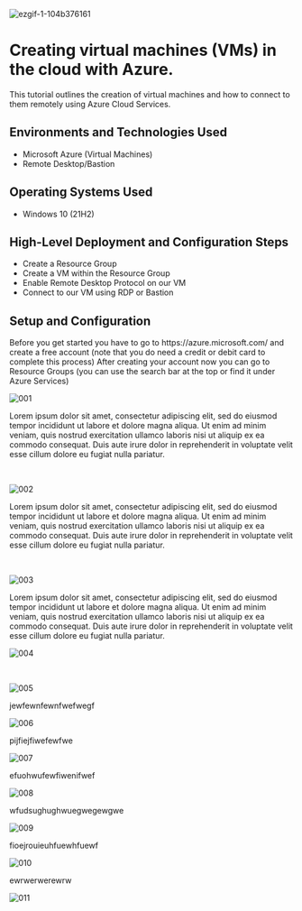 <p align="center">
  
![ezgif-1-104b376161](https://github.com/user-attachments/assets/f1666f50-74a6-44b4-9ebe-eef06bb0f5e9)


<h1> Creating virtual machines (VMs) in the cloud with Azure. </h1>
This tutorial outlines the creation of virtual machines and how to connect to them remotely using Azure Cloud Services.<br />




<h2>Environments and Technologies Used</h2>

- Microsoft Azure (Virtual Machines)
- Remote Desktop/Bastion

<h2>Operating Systems Used </h2>

- Windows 10 (21H2)

<h2>High-Level Deployment and Configuration Steps</h2>

- Create a Resource Group
- Create a VM within the Resource Group 
- Enable Remote Desktop Protocol on our VM
- Connect to our VM using RDP or Bastion

<h2>Setup and Configuration</h2>

<p> Before you get started you have to go to https://azure.microsoft.com/ and create a free account (note that you do need a credit or debit card to complete this process)
After creating your account now you can go to Resource Groups (you can use the search bar at the top or find it under Azure Services)


![001](https://github.com/user-attachments/assets/6dda2e94-82ff-4db6-9660-a0d75206cbe3)
</p>
<p>
Lorem ipsum dolor sit amet, consectetur adipiscing elit, sed do eiusmod tempor incididunt ut labore et dolore magna aliqua. Ut enim ad minim veniam, quis nostrud exercitation ullamco laboris nisi ut aliquip ex ea commodo consequat. Duis aute irure dolor in reprehenderit in voluptate velit esse cillum dolore eu fugiat nulla pariatur.
</p>
<br />

<p>

![002](https://github.com/user-attachments/assets/9bd5e2e1-deaa-4de8-b5cc-8ca7ac33bd03)

</p>
<p>
Lorem ipsum dolor sit amet, consectetur adipiscing elit, sed do eiusmod tempor incididunt ut labore et dolore magna aliqua. Ut enim ad minim veniam, quis nostrud exercitation ullamco laboris nisi ut aliquip ex ea commodo consequat. Duis aute irure dolor in reprehenderit in voluptate velit esse cillum dolore eu fugiat nulla pariatur.
</p>
<br />

<p>

![003](https://github.com/user-attachments/assets/218abedc-eb1e-4046-8ede-248c2b3bc800)

</p>
<p>
Lorem ipsum dolor sit amet, consectetur adipiscing elit, sed do eiusmod tempor incididunt ut labore et dolore magna aliqua. Ut enim ad minim veniam, quis nostrud exercitation ullamco laboris nisi ut aliquip ex ea commodo consequat. Duis aute irure dolor in reprehenderit in voluptate velit esse cillum dolore eu fugiat nulla pariatur.


![004](https://github.com/user-attachments/assets/6ccabd16-6c79-420d-b3c3-a8e6d6348756)

</p>
<br />

![005](https://github.com/user-attachments/assets/fd42beb4-34c7-44be-998d-2986bdca93df)

jewfewnfewnfwefwegf

![006](https://github.com/user-attachments/assets/1260ce6d-17ef-4761-835a-5a433920003d)

pijfiejfiwefewfwe

![007](https://github.com/user-attachments/assets/d654ba9a-2613-4f51-a4bc-5a31220f3d41)

efuohwufewfiwenifwef

![008](https://github.com/user-attachments/assets/ae1b271f-7500-42f5-90f6-196fb2485d41)

wfudsughughwuegwegewgwe

![009](https://github.com/user-attachments/assets/e0892674-9758-4979-bfd9-961173bc30cc)

fioejrouieuhfuewhfuewf

![010](https://github.com/user-attachments/assets/eba1d847-5a20-4659-a922-c6539d1e220d)

ewrwerwerewrw

![011](https://github.com/user-attachments/assets/7684ccd3-0fc8-4801-96ad-a7ef73f26437)






